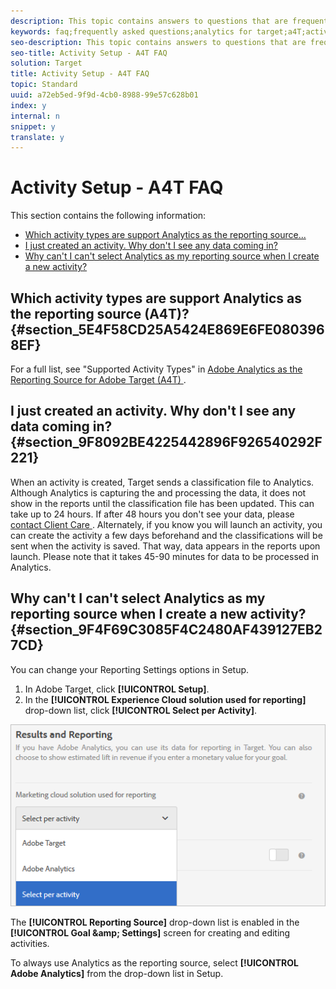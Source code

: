 ```yaml
---
description: This topic contains answers to questions that are frequently asked about activity setup and using Analytics as the reporting source for Target (A4T).
keywords: faq;frequently asked questions;analytics for target;a4T;activity setup
seo-description: This topic contains answers to questions that are frequently asked about activity setup and using Analytics as the reporting source for Target (A4T).
seo-title: Activity Setup - A4T FAQ
solution: Target
title: Activity Setup - A4T FAQ
topic: Standard
uuid: a72eb5ed-9f9d-4cb0-8988-99e57c628b01
index: y
internal: n
snippet: y
translate: y
---
```


# Activity Setup - A4T FAQ

This section contains the following information: 


* [ Which activity types are support Analytics as the reporting source... ](../../../c_integrating_target_with_mac/a4t/r_a4t-faq/c_a4t-faq-activity-setup.md#section_5E4F58CD25A5424E869E6FE0803968EF)
* [ I just created an activity. Why don't I see any data coming in? ](../../../c_integrating_target_with_mac/a4t/r_a4t-faq/c_a4t-faq-activity-setup.md#section_9F8092BE4225442896F926540292F221)
* [ Why can't I can't select Analytics as my reporting source when I create a new activity? ](../../../c_integrating_target_with_mac/a4t/r_a4t-faq/c_a4t-faq-activity-setup.md#section_9F4F69C3085F4C2480AF439127EB27CD)


## Which activity types are support Analytics as the reporting source (A4T)? {#section_5E4F58CD25A5424E869E6FE0803968EF}

For a full list, see "Supported Activity Types" in [ Adobe Analytics as the Reporting Source for Adobe Target (A4T) ](../../../c_integrating_target_with_mac/a4t/a4t.md#concept_7540C8C04259434AB6EE33B09F47A1DE). 

## I just created an activity. Why don't I see any data coming in? {#section_9F8092BE4225442896F926540292F221}

When an activity is created, Target sends a classification file to Analytics. Although Analytics is capturing the and processing the data, it does not show in the reports until the classification file has been updated. This can take up to 24 hours. If after 48 hours you don't see your data, please [ contact Client Care ](https://marketing.adobe.com/resources/help/en_US/target/target/r_problem.html). Alternately, if you know you will launch an activity, you can create the activity a few days beforehand and the classifications will be sent when the activity is saved. That way, data appears in the reports upon launch. Please note that it takes 45-90 minutes for data to be processed in Analytics. 

## Why can't I can't select Analytics as my reporting source when I create a new activity? {#section_9F4F69C3085F4C2480AF439127EB27CD}

You can change your Reporting Settings options in Setup. 


1. In Adobe Target, click **[!UICONTROL  Setup]**.
1. In the **[!UICONTROL  Experience Cloud solution used for reporting]** drop-down list, click **[!UICONTROL  Select per Activity]**.


![](assets/select-per-activity.png) 

The **[!UICONTROL  Reporting Source]** drop-down list is enabled in the **[!UICONTROL  Goal &amp;amp; Settings]** screen for creating and editing activities. 

To always use Analytics as the reporting source, select **[!UICONTROL  Adobe Analytics]** from the drop-down list in Setup. 
